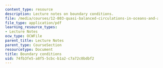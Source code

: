 ```yaml
---
content_type: resource
description: Lecture notes on boundary conditions.
file: /media/courses/12-803-quasi-balanced-circulations-in-oceans-and-atmospheres-fall-2009/74fb3fe5a8f55cbcb1a2c7a72c0bdbf2_MIT12_803F09_lec11.pdf
file_type: application/pdf
learning_resource_types:
- Lecture Notes
ocw_type: OCWFile
parent_title: Lecture Notes
parent_type: CourseSection
resourcetype: Document
title: Boundary conditions
uid: 74fb3fe5-a8f5-5cbc-b1a2-c7a72c0bdbf2
---
```

